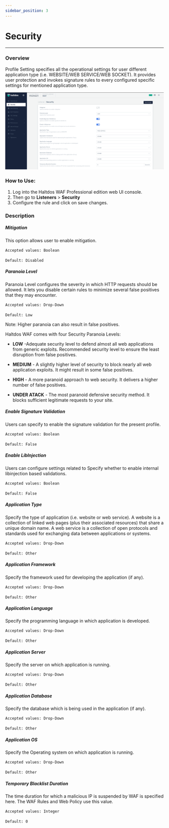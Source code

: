 ```yaml
---
sidebar_position: 3
---
```




# Security


---
### Overview 
Profile Setting specifies all the operational settings for user different application type (i.e. WEBSITE/WEB SERVICE/WEB SOCKET). It provides user protection and invokes signature rules to every configured specific settings for mentioned application type.

![security](/img/pro-waf/docs/security.png)

### How to Use:
1. Log into the Haltdos WAF Professional edition web UI console.
3. Then go to **Listeners** > **Security**
3. Configure the rule and click on save changes.

### Description

##### **Mitigation**
This option allows user to enable mitigation.  

    Accepted values: Boolean

    Default: Disabled  

##### **Paranoia Level** 
Paranoia Level configures the severity in which HTTP requests should be allowed. It lets you disable certain rules to minimize several false positives that they may encounter. 

    Accepted values: Drop-Down

    Default: Low  
   
Note: Higher paranoia can also result in false positives.  

Haltdos WAF comes with four Security Paranoia Levels:  

- **LOW** -Adequate security level to defend almost all web applications from generic exploits. Recommended security level to ensure the least disruption from false positives.  

- **MEDIUM** - A slightly higher level of security to block nearly all web application exploits. It might result in some false positives.  

- **HIGH** - A more paranoid approach to web security. It delivers a higher number of false positives.  

- **UNDER ATACK** - The most paranoid defensive security method. It blocks sufficient legitimate requests to your site.  

##### **Enable Signature Validation**
Users can specify to enable the signature validation for the present profile.  

    Accepted values: Boolean

    Default: False

##### **Enable LibInjection**
Users can configure settings related to Specify whether to enable internal libinjection based validations.  

    Accepted values: Boolean

    Default: False  

##### **Application Type**
Specify the type of application (i.e. website or web service). A website is a collection of linked web pages (plus their associated resources) that share a unique domain name. A web service is a collection of open protocols and standards used for exchanging data between applications or systems.

    Accepted values: Drop-Down

    Default: Other  

##### **Application Framework**
Specify the framework used for developing the application (if any). 

    Accepted values: Drop-Down

    Default: Other  

##### **Application Language**
Specify the programming language in which application is developed. 

    Accepted values: Drop-Down

    Default: Other  

##### **Application Server**
Specify the server on which application is running.  

    Accepted values: Drop-Down

    Default: Other  

##### **Application  Database**
Specify the database which is being used in the application (if any).  

    Accepted values: Drop-Down

    Default: Other  

##### **Application OS**
Specify the Operating system on which application is running.  

    Accepted values: Drop-Down

    Default: Other  

##### **Temporary Blacklist Duration**
The time duration for which a malicious IP is suspended by WAF is specified here. The WAF Rules and Web Policy use this value.  

    Accepted values: Integer

    Default: 0  

